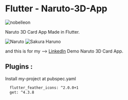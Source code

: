 # Flutter - Naruto-3D-App

<p align="left"> <img src="https://komarev.com/ghpvc/?username=Nobelleon&label=Profile%20views&color=0e75b6&style=flat" alt="nobelleon" /> </p>

Naruto 3D Card App Made in Flutter.

![Naruto](https://github.com/nobelleon/Naruto-3D-App/assets/76748114/0f90c477-ad29-4529-ab46-4cfc168ff620) ![Sakura Haruno](https://github.com/nobelleon/Naruto-3D-App/assets/76748114/80bf7310-4b67-4b06-aa53-80ce29e7c83a)

and this is for my --> [LinkedIn](https://www.linkedin.com/feed/update/urn:li:activity:7127888581729157120/?originTrackingId=PC8VzamvQqGzaQBCbDKvCw%3D%3D) Demo Naruto 3D Card App.

## Plugins :

Install my-project at pubspec.yaml

```bash
  flutter_feather_icons: ^2.0.0+1
  get: ^4.3.8
```


